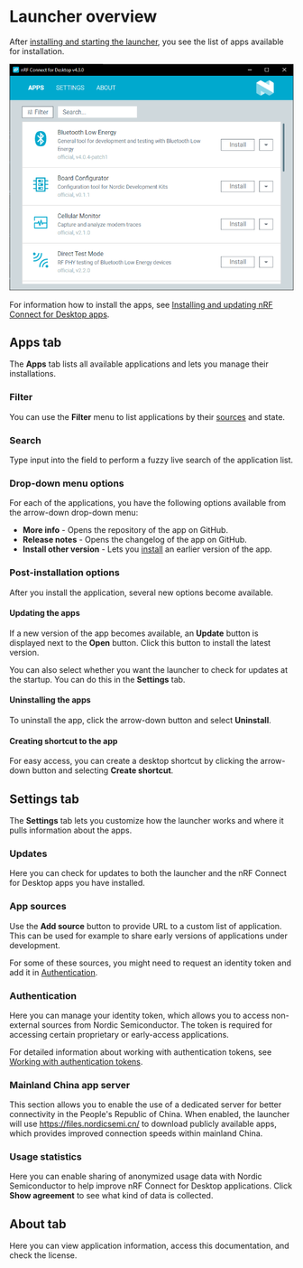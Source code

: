 # Launcher overview

After [installing and starting the launcher](download_cfd.md), you see the list of apps available for installation.

![nRF Connect for Desktop after installation](./screenshots/cfd_overview_install.png "nRF Connect for Desktop after installation")

For information how to install the apps, see [Installing and updating nRF Connect for Desktop apps](installing_apps.md).

## Apps tab

The **Apps** tab lists all available applications and lets you manage their installations.

### Filter

You can use the **Filter** menu to list applications by their [sources](#app-sources) and state.

### Search

Type input into the field to perform a fuzzy live search of the application list.

### Drop-down menu options

For each of the applications, you have the following options available from the arrow-down drop-down menu:

- **More info** - Opens the repository of the app on GitHub.
- **Release notes** - Opens the changelog of the app on GitHub.
- **Install other version** - Lets you [install](installing_apps.md) an earlier version of the app.

### Post-installation options

After you install the application, several new options become available.

#### Updating the apps

If a new version of the app becomes available, an **Update** button is displayed next to the **Open** button. Click this button to install the latest version.

You can also select whether you want the launcher to check for updates at the startup. You can do this in the **Settings** tab.

#### Uninstalling the apps

To uninstall the app, click the arrow-down button and select **Uninstall**.

#### Creating shortcut to the app

For easy access, you can create a desktop shortcut by clicking the arrow-down button and selecting **Create shortcut**.

## Settings tab

The **Settings** tab lets you customize how the launcher works and where it pulls information about the apps.

### Updates

Here you can check for updates to both the launcher and the nRF Connect for Desktop apps you have installed.

### App sources

Use the **Add source** button to provide URL to a custom list of application.
This can be used for example to share early versions of applications under development.

For some of these sources, you might need to request an identity token and add it in [Authentication](#authentication).

### Authentication

Here you can manage your identity token, which allows you to access non-external sources from Nordic Semiconductor. The token is required for accessing certain proprietary or early-access applications.

For detailed information about working with authentication tokens, see [Working with authentication tokens](working_with_authentications_tokens.md).

### Mainland China app server

This section allows you to enable the use of a dedicated server for better connectivity in the People's Republic of China. When enabled, the launcher will use https://files.nordicsemi.cn/ to download publicly available apps, which provides improved connection speeds within mainland China.

### Usage statistics

Here you can enable sharing of anonymized usage data with Nordic Semiconductor to help improve nRF Connect for Desktop applications.
Click **Show agreement** to see what kind of data is collected.

## About tab

Here you can view application information, access this documentation, and check the license.
